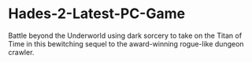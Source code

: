 # Hades-2-Latest-PC-Game
Battle beyond the Underworld using dark sorcery to take on the Titan of Time in this bewitching sequel to the award-winning rogue-like dungeon crawler.
